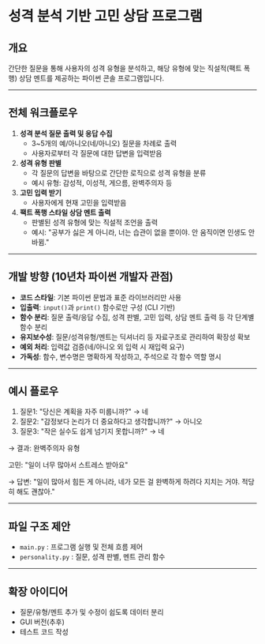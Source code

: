 # 성격 분석 기반 고민 상담 프로그램

## 개요
간단한 질문을 통해 사용자의 성격 유형을 분석하고, 해당 유형에 맞는 직설적(팩트 폭행) 상담 멘트를 제공하는 파이썬 콘솔 프로그램입니다.

---

## 전체 워크플로우

1. **성격 분석 질문 출력 및 응답 수집**
    - 3~5개의 예/아니오(네/아니오) 질문을 차례로 출력
    - 사용자로부터 각 질문에 대한 답변을 입력받음
2. **성격 유형 판별**
    - 각 질문의 답변을 바탕으로 간단한 로직으로 성격 유형을 분류
    - 예시 유형: 감성적, 이성적, 게으름, 완벽주의자 등
3. **고민 입력 받기**
    - 사용자에게 현재 고민을 입력받음
4. **팩트 폭행 스타일 상담 멘트 출력**
    - 판별된 성격 유형에 맞는 직설적 조언을 출력
    - 예시: "공부가 싫은 게 아니라, 너는 습관이 없을 뿐이야. 안 움직이면 인생도 안 바뀜."

---

## 개발 방향 (10년차 파이썬 개발자 관점)
- **코드 스타일**: 기본 파이썬 문법과 표준 라이브러리만 사용
- **입출력**: `input()`과 `print()` 함수로만 구성 (CLI 기반)
- **함수 분리**: 질문 출력/응답 수집, 성격 판별, 고민 입력, 상담 멘트 출력 등 각 단계별 함수 분리
- **유지보수성**: 질문/성격유형/멘트는 딕셔너리 등 자료구조로 관리하여 확장성 확보
- **예외 처리**: 입력값 검증(네/아니오 외 입력 시 재입력 요구)
- **가독성**: 함수, 변수명은 명확하게 작성하고, 주석으로 각 함수 역할 명시

---

## 예시 플로우

1. 질문1: "당신은 계획을 자주 미룹니까?" → 네
2. 질문2: "감정보다 논리가 더 중요하다고 생각합니까?" → 아니오
3. 질문3: "작은 실수도 쉽게 넘기지 못합니까?" → 네

→ 결과: 완벽주의자 유형

고민: "일이 너무 많아서 스트레스 받아요"

→ 답변: "일이 많아서 힘든 게 아니라, 네가 모든 걸 완벽하게 하려다 지치는 거야. 적당히 해도 괜찮아."

---

## 파일 구조 제안
- `main.py` : 프로그램 실행 및 전체 흐름 제어
- `personality.py` : 질문, 성격 판별, 멘트 관리 함수

---

## 확장 아이디어
- 질문/유형/멘트 추가 및 수정이 쉽도록 데이터 분리
- GUI 버전(추후)
- 테스트 코드 작성
